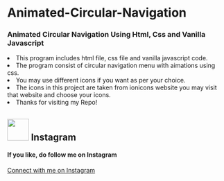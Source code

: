 # Animated-Circular-Navigation

<h3>Animated Circular Navigation Using Html, Css and Vanilla Javascript</h3>
<li>This program includes html file, css file and vanilla javascript code.</li>
<li>The program consist of circular navigation menu with aimations using css.</li>
<li>You may use different icons if you want as per your choice.</li>
<li>The icons in this project are taken from ionicons website you may visit that website and choose your icons.</li>
<li>Thanks for visiting my Repo!</li>

## <img src="https://upload.wikimedia.org/wikipedia/commons/e/e7/Instagram_logo_2016.svg" width="50" height="50"> Instagram
<h4>If you like, do follow me on Instagram</h4>
<a href="https://www.instagram.com/_vishal_benake">Connect with me on Instagram</a>
